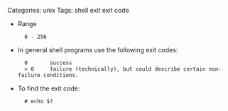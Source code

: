 Categories: unix
Tags: shell
      exit
      exit code

- Range

        0 - 256

- In general shell programs use the following exit codes:

        0       success
        > 0     failure (technically), but could describe certain non-failure conditions.

- To find the exit code:

        # echo $?

